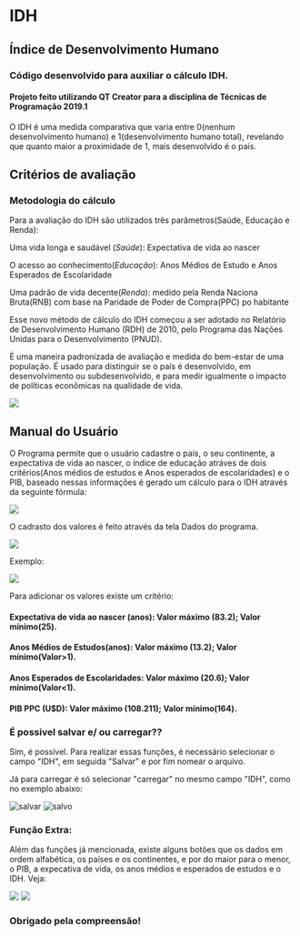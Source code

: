 <h1>IDH</h1>
<h2>Índice de Desenvolvimento Humano</h2>
<h3>Código desenvolvido para auxiliar o cálculo IDH.</h3>
<h4>Projeto feito utilizando QT Creator para a disciplina de Técnicas de Programação 2019.1</h4>

O IDH é uma medida comparativa que varia entre 0(nenhum desenvolvimento humano) e 1(desenvolvimento humano total), revelando que quanto maior a proximidade de 1, mais desenvolvido é o pais.


<h2>Critérios de avaliação</h2>

<h3>Metodologia do cálculo</h3>

Para a avaliação do IDH são utilizados três parâmetros(Saúde, Educação e Renda):

Uma vida longa e saudável (*Saúde*): Expectativa de vida ao nascer</p>
O acesso ao conhecimento(*Educação*): Anos Médios de Estudo e Anos Esperados de Escolaridade </p>
Uma padrão de vida decente(*Renda*): medido pela Renda Naciona Bruta(RNB) com base na Paridade de Poder de Compra(PPC) po habitante

Esse novo método de cálculo do IDH começou a ser adotado no Relatório de Desenvolvimento Humano (RDH) de 2010, pelo Programa das Nações Unidas para o Desenvolvimento (PNUD).

É uma maneira padronizada de avaliação e medida do bem-estar de uma população. É usado para distinguir se o país é desenvolvido, em desenvolvimento ou subdesenvolvido, e para medir igualmente o impacto de políticas econômicas na qualidade de vida.

![](Imagens/classificacao.png)

<h2>Manual do Usuário</h2>


O Programa permite que o usuário cadastre o país, o seu continente, a expectativa de vida ao nascer, o índice de educação atráves de dois critérios(Anos médios de estudos e Anos esperados de escolaridades) e o PIB, baseado nessas informações é gerado um cálculo para o IDH através da seguinte fórmula:

![](Imagens/calculo.png)

O cadrasto dos valores é feito através da tela Dados do programa.

![](Imagens/layout.png)

Exemplo:

![](Imagens/valores.png)

Para adicionar os valores existe um critério:

<h4> Expectativa de vida ao nascer (anos): Valor máximo (<b>83.2</b>); Valor mínimo(<b>25</b>). </h4>
<h4> Anos Médios de Estudos(anos): Valor máximo (<b>13.2</b>); Valor mínimo(<b>Valor>1</b>). </h4>
<h4> Anos Esperados de Escolaridades: Valor máximo (<b>20.6</b>); Valor mínimo(<b>Valor<1</b>). </h4>
<h4> PIB PPC (U$D): Valor máximo (<b>108.211</b>); Valor mínimo(<b>164</b>). </h4>
  
 <h3> É possivel salvar e/ ou carregar?? </h3>
     <p>Sim, é possível. Para realizar essas funções, é necessário selecionar o campo "IDH", em seguida "Salvar" e por fim nomear o arquivo.</p>
     <p>Já para carregar é só selecionar "carregar" no mesmo campo "IDH", como no exemplo abaixo:</p>
 
 ![salvar](Imagens/salvar.png)
 ![salvo](Imagens/salvar1.png)
 
   <h3> Função Extra: </h3>
   
  Além das funções já mencionada, existe alguns botões que os dados em ordem alfabética, os países e os continentes, e por do maior para o menor, o PIB, a expecativa de vida, os anos médios e esperados de estudos e o IDH. Veja:
  
 ![](Imagens/ordenado.png)
 ![](Imagens/ordenadorporIDH.png)


<h3>Obrigado pela compreensão!</h3>


